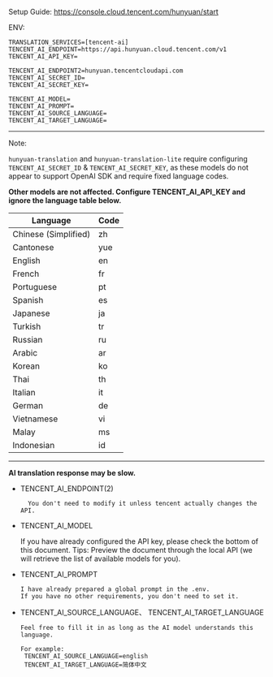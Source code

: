 Setup Guide: https://console.cloud.tencent.com/hunyuan/start

ENV:
```
TRANSLATION_SERVICES=[tencent-ai]
TENCENT_AI_ENDPOINT=https://api.hunyuan.cloud.tencent.com/v1 
TENCENT_AI_API_KEY=

TENCENT_AI_ENDPOINT2=hunyuan.tencentcloudapi.com  
TENCENT_AI_SECRET_ID=
TENCENT_AI_SECRET_KEY=

TENCENT_AI_MODEL=  
TENCENT_AI_PROMPT=  
TENCENT_AI_SOURCE_LANGUAGE=
TENCENT_AI_TARGET_LANGUAGE=
```
---

Note:

`hunyuan-translation` and `hunyuan-translation-lite` require configuring `TENCENT_AI_SECRET_ID` & `TENCENT_AI_SECRET_KEY`, as these models do not appear to support OpenAI SDK and require fixed language codes. 



**Other models are not affected. Configure TENCENT_AI_API_KEY and ignore the language table below.**

| Language              | Code |
| --------------------- | ---- |
| Chinese  (Simplified) | zh   |
| Cantonese             | yue  |
| English               | en   |
| French                | fr   |
| Portuguese            | pt   |
| Spanish               | es   |
| Japanese              | ja   |
| Turkish               | tr   |
| Russian               | ru   |
| Arabic                | ar   |
| Korean                | ko   |
| Thai                  | th   |
| Italian               | it   |
| German                | de   |
| Vietnamese            | vi   |
| Malay                 | ms   |
| Indonesian            | id   |


---
**AI translation response may be slow.**

- TENCENT_AI_ENDPOINT(2)

		You don't need to modify it unless tencent actually changes the API.

- TENCENT_AI_MODEL

  	If you have already configured the API key, please check the bottom of this document. 
  	Tips: Preview the document through the local API (we will retrieve the list of available models for you).

-   TENCENT_AI_PROMPT

		I have already prepared a global prompt in the .env. 
		If you have no other requirements, you don't need to set it.

-   TENCENT_AI_SOURCE_LANGUAGE、  TENCENT_AI_TARGET_LANGUAGE

		Feel free to fill it in as long as the AI model understands this language.
		
		For example: 
		 TENCENT_AI_SOURCE_LANGUAGE=english
		 TENCENT_AI_TARGET_LANGUAGE=简体中文